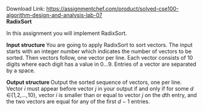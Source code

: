 Download Link: https://assignmentchef.com/product/solved-cse100-algorithm-design-and-analysis-lab-07
<br>
<strong>RadixSort</strong>

In this assignment you will implement RadixSort.

<strong>Input structure </strong>You are going to apply RadixSort to sort vectors. The input starts with an integer number which indicates the number of vectors to be sorted. Then vectors follow, one vector per line. Each vector consists of 10 digits where each digit has a value in 0<em>…</em>9. Entries of a vector are separated by a space.

<strong>Output structure </strong>Output the sorted sequence of vectors, one per line. Vector <em>i </em>must appear before vector <em>j </em>in your output if and only if for some <em>d </em>∈{1<em>,</em>2<em>,…,</em>10}, vector <em>i </em>is smaller than or equal to vector <em>j </em>on the <em>d</em>th entry, and the two vectors are equal for any of the first <em>d </em>− 1 entries.